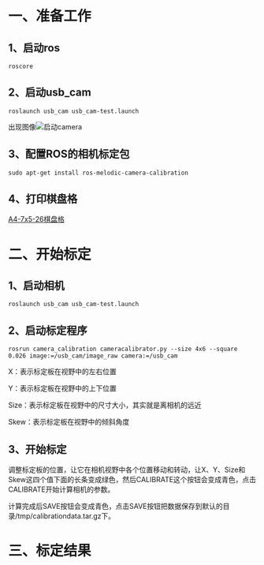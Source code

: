 一、准备工作
=

1、启动ros
--
```roscore```

2、启动usb_cam
--
```roslaunch usb_cam usb_cam-test.launch```

出现图像![启动camera](https://)

3、配置ROS的相机标定包
--
```sudo apt-get install ros-melodic-camera-calibration```

4、打印棋盘格
--
[A4-7x5-26棋盘格](https://github.com/2078330050/CAV2020-1sthomework/blob/main/%E7%9B%B8%E6%9C%BA%E6%A0%87%E5%AE%9A/calib.io_checker_210x297_6x4_26.pdf)

二、开始标定
=

1、启动相机
--
```roslaunch usb_cam usb_cam-test.launch```

2、启动标定程序
--
```rosrun camera_calibration cameracalibrator.py --size 4x6 --square 0.026 image:=/usb_cam/image_raw camera:=/usb_cam```

X：表示标定板在视野中的左右位置

Y：表示标定板在视野中的上下位置

Size：表示标定板在视野中的尺寸大小，其实就是离相机的远近

Skew：表示标定板在视野中的倾斜角度

3、开始标定
--
调整标定板的位置，让它在相机视野中各个位置移动和转动，让X、Y、Size和Skew这四个值下面的长条变成绿色，然后CALIBRATE这个按钮会变成青色，点击CALIBRATE开始计算相机的参数。

计算完成后SAVE按钮会变成青色，点击SAVE按钮把数据保存到默认的目录/tmp/calibrationdata.tar.gz下。

三、标定结果
=
